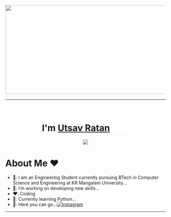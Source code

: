 <p align="center">
  <img src="https://github.com/user-attachments/assets/4334f74b-3371-4b7d-b6eb-7de4ddad5df1" height="280" width="600"/>
</p>
<hr>
<h1 align="center">I'm <a href="https://github.com/utsavratan">Utsav Ratan<a><img src="https://github.com/Kathryn-Jie/Kathryn-Jie/blob/main/wave.gif" width="60px"/></h1>
  <p align="center">
  <img width="350" src="https://github.com/user-attachments/assets/4dbeb616-5521-42ee-b57a-0464f62bcff1">
<Br>
<h1>About Me ❤</h1>
    
- 🏫: I am an Engineering Student currently pursuing BTech in Computer Science and Engineering at KR Mangalam University...
- 🔭: I’m working on developing new skills...
- ❤: Coding
- 🌱: Currently learning Python...
- 💬: Here you can go...[![Instagram](https://img.shields.io/badge/Instagram-%23E4405F.svg?logo=Instagram&logoColor=white)](https://instagram.com/misterutsav/) 
<hr>
<Br>
